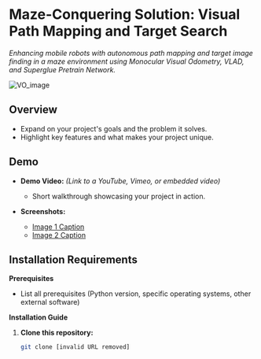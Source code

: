 # **Maze-Conquering Solution: Visual Path Mapping and Target Search** 

*Enhancing mobile robots with autonomous path mapping and target image finding in a maze environment using Monocular Visual Odometry, VLAD, and Superglue Pretrain Network.*

![VO_image](https://github.com/IJAMUL1/visual_odometry_maze_solution/assets/60096099/57a4e64e-917b-486e-ba4b-5178ee62c1c9)

## **Overview** 

* Expand on your project's goals and the problem it solves.
* Highlight key features and what makes your project unique.

## **Demo**

* **Demo Video:** *(Link to a YouTube, Vimeo, or embedded video)*
   * Short walkthrough showcasing your project in action.

* **Screenshots:**
   *  [Image 1 Caption](path/to/image1.png)
   *  [Image 2 Caption](path/to/image2.jpg)

## **Installation Requirements**

**Prerequisites**

* List all prerequisites (Python version, specific operating systems, other external software)

**Installation Guide**

1. **Clone this repository:**
   ```bash
   git clone [invalid URL removed]
